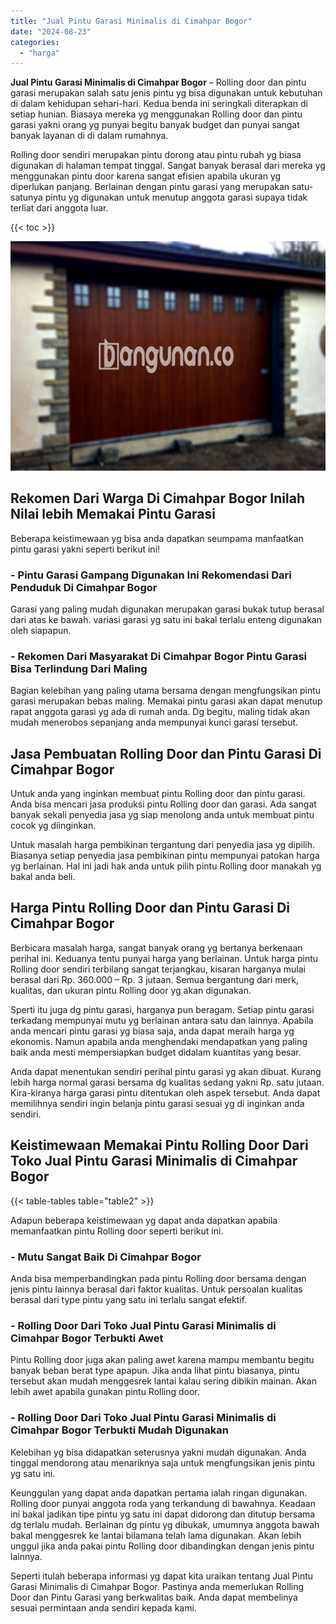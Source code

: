 ```yaml
---
title: "Jual Pintu Garasi Minimalis di Cimahpar Bogor"
date: "2024-08-23"
categories: 
  - "harga"
---
```


**Jual Pintu Garasi Minimalis di Cimahpar Bogor** – Rolling door dan pintu garasi merupakan salah satu jenis pintu yg bisa digunakan untuk kebutuhan di dalam kehidupan sehari-hari. Kedua benda ini seringkali diterapkan di setiap hunian. Biasaya mereka yg menggunakan Rolling door dan pintu garasi yakni orang yg punyai begitu banyak budget dan punyai sangat banyak layanan di di dalam rumahnya.

Rolling door sendiri merupakan pintu dorong atau pintu rubah yg biasa digunakan di halaman tempat tinggal. Sangat banyak berasal dari mereka yg menggunakan pintu door karena sangat efisien apabila ukuran yg diperlukan panjang. Berlainan dengan pintu garasi yang merupakan satu-satunya pintu yg digunakan untuk menutup anggota garasi supaya tidak terliat dari anggota luar.

{{< toc >}}

![Jual Pintu Garasi Minimalis di Cimahpar Bogor](/images/pintu-garasi-60.png)

## Rekomen Dari Warga Di Cimahpar Bogor Inilah Nilai lebih Memakai Pintu Garasi

Beberapa keistimewaan yg bisa anda dapatkan seumpama manfaatkan pintu garasi yakni seperti berikut ini!

### \- Pintu Garasi Gampang Digunakan Ini Rekomendasi Dari Penduduk Di Cimahpar Bogor

Garasi yang paling mudah digunakan merupakan garasi bukak tutup berasal dari atas ke bawah. variasi garasi yg satu ini bakal terlalu enteng digunakan oleh siapapun.

### \- Rekomen Dari Masyarakat Di Cimahpar Bogor Pintu Garasi Bisa Terlindung Dari Maling

Bagian kelebihan yang paling utama bersama dengan mengfungsikan pintu garasi merupakan bebas maling. Memakai pintu garasi akan dapat menutup rapat anggota garasi yg ada di rumah anda. Dg begitu, maling tidak akan mudah menerobos sepanjang anda mempunyai kunci garasi tersebut.

## Jasa Pembuatan Rolling Door dan Pintu Garasi Di Cimahpar Bogor

Untuk anda yang inginkan membuat pintu Rolling door dan pintu garasi. Anda bisa mencari jasa produksi pintu Rolling door dan garasi. Ada sangat banyak sekali penyedia jasa yg siap menolong anda untuk membuat pintu cocok yg diinginkan.

Untuk masalah harga pembikinan tergantung dari penyedia jasa yg dipilih. Biasanya setiap penyedia jasa pembikinan pintu mempunyai patokan harga yg berlainan. Hal ini jadi hak anda untuk pilih pintu Rolling door manakah yg bakal anda beli.

## Harga Pintu Rolling Door dan Pintu Garasi Di Cimahpar Bogor

Berbicara masalah harga, sangat banyak orang yg bertanya berkenaan perihal ini. Keduanya tentu punyai harga yang berlainan. Untuk harga pintu Rolling door sendiri terbilang sangat terjangkau, kisaran harganya mulai berasal dari Rp. 360.000 – Rp. 3 jutaan. Semua bergantung dari merk, kualitas, dan ukuran pintu Rolling door yg akan digunakan.

Sperti itu juga dg pintu garasi, harganya pun beragam. Setiap pintu garasi terkadang mempunyai mutu yg berlainan antara satu dan lainnya. Apabila anda mencari pintu garasi yg biasa saja, anda dapat meraih harga yg ekonomis. Namun apabila anda menghendaki mendapatkan yang paling baik anda mesti mempersiapkan budget didalam kuantitas yang besar.

Anda dapat menentukan sendiri perihal pintu garasi yg akan dibuat. Kurang lebih harga normal garasi bersama dg kualitas sedang yakni Rp. satu jutaan. Kira-kiranya harga garasi pintu ditentukan oleh aspek tersebut. Anda dapat memilihnya sendiri ingin belanja pintu garasi sesuai yg di inginkan anda sendiri.

## Keistimewaan Memakai Pintu Rolling Door Dari Toko Jual Pintu Garasi Minimalis di Cimahpar Bogor

{{< table-tables table="table2" >}}

Adapun beberapa keistimewaan yg dapat anda dapatkan apabila memanfaatkan pintu Rolling door seperti berikut ini.

### \- Mutu Sangat Baik Di Cimahpar Bogor

Anda bisa memperbandingkan pada pintu Rolling door bersama dengan jenis pintu lainnya berasal dari faktor kualitas. Untuk persoalan kualitas berasal dari type pintu yang satu ini terlalu sangat efektif.

### \- Rolling Door Dari Toko Jual Pintu Garasi Minimalis di Cimahpar Bogor Terbukti Awet

Pintu Rolling door juga akan paling awet karena mampu membantu begitu banyak beban berat type apapun. Jika anda lihat pintu biasanya, pintu tersebut akan mudah menggesrek lantai kalau sering dibikin mainan. Akan lebih awet apabila gunakan pintu Rolling door.

### \- Rolling Door Dari Toko Jual Pintu Garasi Minimalis di Cimahpar Bogor Terbukti Mudah Digunakan

Kelebihan yg bisa didapatkan seterusnya yakni mudah digunakan. Anda tinggal mendorong atau menariknya saja untuk mengfungsikan jenis pintu yg satu ini.

Keunggulan yang dapat anda dapatkan pertama ialah ringan digunakan. Rolling door punyai anggota roda yang terkandung di bawahnya. Keadaan ini bakal jadikan tipe pintu yg satu ini dapat didorong dan ditutup bersama dg terlalu mudah. Berlainan dg pintu yg dibukak, umumnya anggota bawah bakal menggesrek ke lantai bilamana telah lama digunakan. Akan lebih unggul jika anda pakai pintu Rolling door dibandingkan dengan jenis pintu lainnya.

Seperti itulah beberapa informasi yg dapat kita uraikan tentang Jual Pintu Garasi Minimalis di Cimahpar Bogor. Pastinya anda memerlukan Rolling Door dan Pintu Garasi yang berkwalitas baik. Anda dapat membelinya sesuai permintaan anda sendiri kepada kami.
